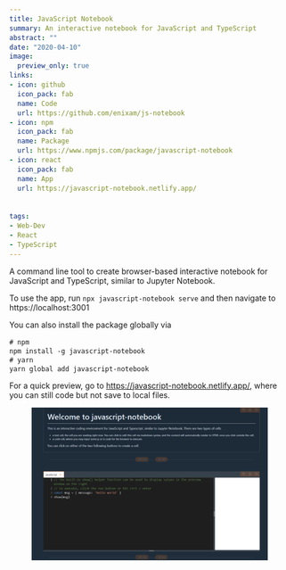 ```yaml
---
title: JavaScript Notebook 
summary: An interactive notebook for JavaScript and TypeScript
abstract: ""
date: "2020-04-10"
image: 
  preview_only: true 
links:
- icon: github
  icon_pack: fab
  name: Code
  url: https://github.com/enixam/js-notebook
- icon: npm
  icon_pack: fab
  name: Package
  url: https://www.npmjs.com/package/javascript-notebook
- icon: react
  icon_pack: fab
  name: App
  url: https://javascript-notebook.netlify.app/


tags:
- Web-Dev
- React
- TypeScript
---
```



A command line tool to create browser-based interactive notebook for JavaScript and TypeScript, similar to Jupyter Notebook.


To use the app, run `npx javascript-notebook serve` and then navigate to https://localhost:3001

You can also install the package globally via

```
# npm
npm install -g javascript-notebook
# yarn
yarn global add javascript-notebook
```

For a quick preview, go to https://javascript-notebook.netlify.app/, where you can still code but not save to local files.

<figure>
  <img src = "featured.jpg" />
</figure>
